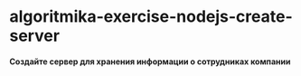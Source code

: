 # algoritmika-exercise-nodejs-create-server
#### Создайте сервер для хранения информации о сотрудниках компании
